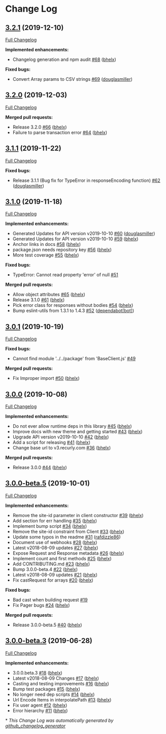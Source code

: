 # Change Log

## [3.2.1](https://github.com/recurly/recurly-client-node/tree/3.2.1) (2019-12-10)
[Full Changelog](https://github.com/recurly/recurly-client-node/compare/3.2.0...3.2.1)

**Implemented enhancements:**

- Changelog generation and npm audit [\#68](https://github.com/recurly/recurly-client-node/pull/68) ([bhelx](https://github.com/bhelx))

**Fixed bugs:**

- Convert Array params to CSV strings [\#69](https://github.com/recurly/recurly-client-node/pull/69) ([douglasmiller](https://github.com/douglasmiller))

## [3.2.0](https://github.com/recurly/recurly-client-node/tree/3.2.0) (2019-12-03)
[Full Changelog](https://github.com/recurly/recurly-client-node/compare/3.1.1...3.2.0)

**Merged pull requests:**

- Release 3.2.0 [\#66](https://github.com/recurly/recurly-client-node/pull/66) ([bhelx](https://github.com/bhelx))
- Failure to parse transaction error [\#64](https://github.com/recurly/recurly-client-node/pull/64) ([bhelx](https://github.com/bhelx))

## [3.1.1](https://github.com/recurly/recurly-client-node/tree/3.1.1) (2019-11-22)
[Full Changelog](https://github.com/recurly/recurly-client-node/compare/3.1.0...3.1.1)

**Fixed bugs:**

- Release 3.1.1 \(Bug fix for TypeError in responseEncoding function\) [\#62](https://github.com/recurly/recurly-client-node/pull/62) ([douglasmiller](https://github.com/douglasmiller))

## [3.1.0](https://github.com/recurly/recurly-client-node/tree/3.1.0) (2019-11-18)
[Full Changelog](https://github.com/recurly/recurly-client-node/compare/3.0.1...3.1.0)

**Implemented enhancements:**

- Generated Updates for API version v2019-10-10 [\#60](https://github.com/recurly/recurly-client-node/pull/60) ([douglasmiller](https://github.com/douglasmiller))
- Generated Updates for API version v2019-10-10 [\#59](https://github.com/recurly/recurly-client-node/pull/59) ([bhelx](https://github.com/bhelx))
- Anchor links in docs [\#58](https://github.com/recurly/recurly-client-node/pull/58) ([bhelx](https://github.com/bhelx))
- package.json needs repository key [\#56](https://github.com/recurly/recurly-client-node/pull/56) ([bhelx](https://github.com/bhelx))
- More test coverage [\#55](https://github.com/recurly/recurly-client-node/pull/55) ([bhelx](https://github.com/bhelx))

**Fixed bugs:**

- TypeError: Cannot read property 'error' of null [\#51](https://github.com/recurly/recurly-client-node/issues/51)

**Merged pull requests:**

- Allow object attributes [\#65](https://github.com/recurly/recurly-client-node/pull/65) ([bhelx](https://github.com/bhelx))
- Release 3.1.0 [\#61](https://github.com/recurly/recurly-client-node/pull/61) ([bhelx](https://github.com/bhelx))
- Pick error class for responses without bodies [\#54](https://github.com/recurly/recurly-client-node/pull/54) ([bhelx](https://github.com/bhelx))
- Bump eslint-utils from 1.3.1 to 1.4.3 [\#52](https://github.com/recurly/recurly-client-node/pull/52) ([dependabot[bot]](https://github.com/apps/dependabot))

## [3.0.1](https://github.com/recurly/recurly-client-node/tree/3.0.1) (2019-10-19)
[Full Changelog](https://github.com/recurly/recurly-client-node/compare/3.0.0...3.0.1)

**Fixed bugs:**

- Cannot find module '../../package' from 'BaseClient.js' [\#49](https://github.com/recurly/recurly-client-node/issues/49)

**Merged pull requests:**

- Fix Improper import [\#50](https://github.com/recurly/recurly-client-node/pull/50) ([bhelx](https://github.com/bhelx))

## [3.0.0](https://github.com/recurly/recurly-client-node/tree/3.0.0) (2019-10-08)
[Full Changelog](https://github.com/recurly/recurly-client-node/compare/3.0.0-beta.5...3.0.0)

**Implemented enhancements:**

- Do not ever allow runtime deps in this library [\#45](https://github.com/recurly/recurly-client-node/pull/45) ([bhelx](https://github.com/bhelx))
- Improve docs with new theme and getting started [\#43](https://github.com/recurly/recurly-client-node/pull/43) ([bhelx](https://github.com/bhelx))
- Upgrade API version v2019-10-10 [\#42](https://github.com/recurly/recurly-client-node/pull/42) ([bhelx](https://github.com/bhelx))
- Add a script for releasing [\#41](https://github.com/recurly/recurly-client-node/pull/41) ([bhelx](https://github.com/bhelx))
- Change base url to v3.recurly.com [\#36](https://github.com/recurly/recurly-client-node/pull/36) ([bhelx](https://github.com/bhelx))

**Merged pull requests:**

- Release 3.0.0 [\#44](https://github.com/recurly/recurly-client-node/pull/44) ([bhelx](https://github.com/bhelx))

## [3.0.0-beta.5](https://github.com/recurly/recurly-client-node/tree/3.0.0-beta.5) (2019-10-01)
[Full Changelog](https://github.com/recurly/recurly-client-node/compare/3.0.0-beta.3...3.0.0-beta.5)

**Implemented enhancements:**

- Remove the site-id parameter in client constructor [\#39](https://github.com/recurly/recurly-client-node/pull/39) ([bhelx](https://github.com/bhelx))
- Add section for err handling [\#35](https://github.com/recurly/recurly-client-node/pull/35) ([bhelx](https://github.com/bhelx))
- Implement bump script [\#34](https://github.com/recurly/recurly-client-node/pull/34) ([bhelx](https://github.com/bhelx))
- Remove the site-id constraint from Client [\#33](https://github.com/recurly/recurly-client-node/pull/33) ([bhelx](https://github.com/bhelx))
- Update some typos in the readme [\#31](https://github.com/recurly/recurly-client-node/pull/31) ([rafdizzle86](https://github.com/rafdizzle86))
- Document use of webhooks [\#28](https://github.com/recurly/recurly-client-node/pull/28) ([bhelx](https://github.com/bhelx))
- Latest v2018-08-09 updates [\#27](https://github.com/recurly/recurly-client-node/pull/27) ([bhelx](https://github.com/bhelx))
- Expose Request and Response metadata [\#26](https://github.com/recurly/recurly-client-node/pull/26) ([bhelx](https://github.com/bhelx))
- Implement count and first methods [\#25](https://github.com/recurly/recurly-client-node/pull/25) ([bhelx](https://github.com/bhelx))
- Add CONTRIBUTING.md [\#23](https://github.com/recurly/recurly-client-node/pull/23) ([bhelx](https://github.com/bhelx))
- Bump 3.0.0-beta.4 [\#22](https://github.com/recurly/recurly-client-node/pull/22) ([bhelx](https://github.com/bhelx))
- Latest v2018-08-09 updates [\#21](https://github.com/recurly/recurly-client-node/pull/21) ([bhelx](https://github.com/bhelx))
- Fix castRequest for arrays [\#20](https://github.com/recurly/recurly-client-node/pull/20) ([bhelx](https://github.com/bhelx))

**Fixed bugs:**

- Bad cast when building request [\#19](https://github.com/recurly/recurly-client-node/issues/19)
- Fix Pager bugs [\#24](https://github.com/recurly/recurly-client-node/pull/24) ([bhelx](https://github.com/bhelx))

**Merged pull requests:**

- Release 3.0.0-beta.5 [\#40](https://github.com/recurly/recurly-client-node/pull/40) ([bhelx](https://github.com/bhelx))

## [3.0.0-beta.3](https://github.com/recurly/recurly-client-node/tree/3.0.0-beta.3) (2019-06-28)
[Full Changelog](https://github.com/recurly/recurly-client-node/compare/3.0.0-beta.2...3.0.0-beta.3)

**Implemented enhancements:**

- 3.0.0.beta.3 [\#18](https://github.com/recurly/recurly-client-node/pull/18) ([bhelx](https://github.com/bhelx))
- Latest v2018-08-09 Changes [\#17](https://github.com/recurly/recurly-client-node/pull/17) ([bhelx](https://github.com/bhelx))
- Casting and testing improvements [\#16](https://github.com/recurly/recurly-client-node/pull/16) ([bhelx](https://github.com/bhelx))
- Bump test packages [\#15](https://github.com/recurly/recurly-client-node/pull/15) ([bhelx](https://github.com/bhelx))
- No longer need dep scripts [\#14](https://github.com/recurly/recurly-client-node/pull/14) ([bhelx](https://github.com/bhelx))
- Url Encode Items in interpolatePath [\#13](https://github.com/recurly/recurly-client-node/pull/13) ([bhelx](https://github.com/bhelx))
- Fix user agent [\#12](https://github.com/recurly/recurly-client-node/pull/12) ([bhelx](https://github.com/bhelx))
- Error hierarchy [\#11](https://github.com/recurly/recurly-client-node/pull/11) ([bhelx](https://github.com/bhelx))



\* *This Change Log was automatically generated by [github_changelog_generator](https://github.com/skywinder/Github-Changelog-Generator)*